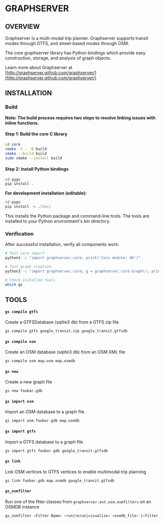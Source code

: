 # GRAPHSERVER

## OVERVIEW 

Graphserver is a multi-modal trip planner. Graphserver supports transit modes
through GTFS, and street-based modes through OSM.

The core graphserver library has Python bindings which provide easy construction, 
storage, and analysis of graph objects.

Learn more about Graphserver at [http://graphserver.github.com/graphserver/](http://graphserver.github.com/graphserver/)

## INSTALLATION

### Build

**Note: The build process requires two steps to resolve linking issues with inline functions.**

#### Step 1: Build the core C library
```bash
cd core
cmake -S . -B build
cmake --build build
sudo cmake --install build
```

#### Step 2: Install Python bindings
```bash
cd pygs
pip install .
```

**For development installation (editable):**
```bash
cd pygs
pip install -e .[dev]
```

This installs the Python package and command-line tools. The tools are installed to your Python environment's bin directory.

### Verification

After successful installation, verify all components work:

```bash
# Test core import
python3 -c "import graphserver.core; print('Core module: OK')"

# Test graph creation
python3 -c "import graphserver.core; g = graphserver.core.Graph(); print('Graph creation: OK')"

# Check installed tools
which gs
```

## TOOLS

#### `gs compile gtfs`
Create a GTFSDatabase (sqlite3 db) from a GTFS zip file
```bash
gs compile gtfs google_transit.zip google_transit.gtfsdb
```

#### `gs compile osm`
Create an OSM database (sqlite3 db) from an OSM XML file
```bash
gs compile osm map.osm map.osmdb
```

#### `gs new`
Create a new graph file
```bash
gs new foobar.gdb
```

#### `gs import osm`
Import an OSM database to a graph file
```bash
gs import osm foobar.gdb map.osmdb
```

#### `gs import gtfs`
Import a GTFS database to a graph file
```bash
gs import gtfs foobar.gdb google_transit.gtfsdb
```

#### `gs link`
Link OSM vertices to GTFS vertices to enable multimodal trip planning
```bash
gs link foobar.gdb map.osmdb google_transit.gtfsdb
```

#### `gs_osmfilter`
Run one of the filter classes from `graphserver.ext.osm.osmfilters` on an OSMDB instance
```bash
gs_osmfilter <Filter Name> <run|rerun|visualize> <osmdb_file> [<filter args> ...]
```
 